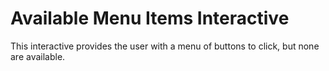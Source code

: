 # Available Menu Items Interactive

This interactive provides the user with a menu of buttons to click, but none are available.
